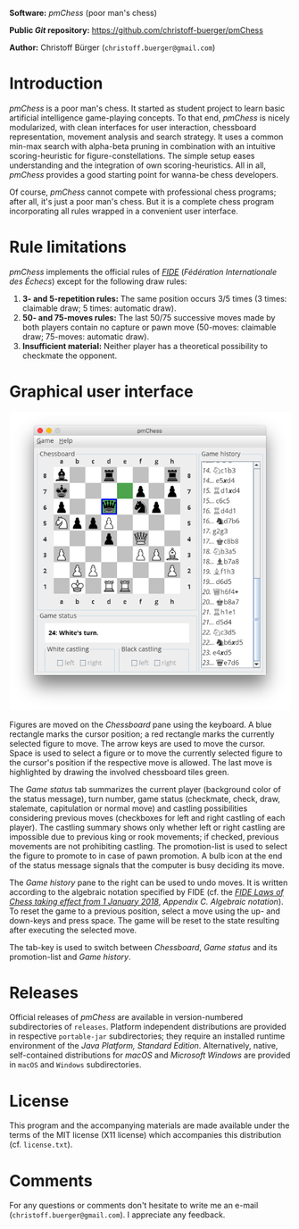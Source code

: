 **Software:** _pmChess_ (poor man's chess)

**Public _Git_ repository:** https://github.com/christoff-buerger/pmChess

**Author:** Christoff Bürger (`christoff.buerger@gmail.com`)

# Introduction

_pmChess_ is a poor man's chess. It started as student project to learn basic artificial intelligence game-playing concepts. To that end, _pmChess_ is nicely modularized, with clean interfaces for user interaction, chessboard representation, movement analysis and search strategy. It uses a common min-max search with alpha-beta pruning in combination with an intuitive scoring-heuristic for figure-constellations. The simple setup eases understanding and the integration of own scoring-heuristics. All in all, _pmChess_ provides a good starting point for wanna-be chess developers.

Of course, _pmChess_ cannot compete with professional chess programs; after all, it's just a poor man's chess. But it is a complete chess program incorporating all rules wrapped in a convenient user interface.

# Rule limitations

_pmChess_ implements the official rules of [_FIDE_](https://www.fide.com/) (_Fédération Internationale des Échecs_) except for the following draw rules:
 1. **3- and 5-repetition rules:** The same position occurs 3/5 times (3 times: claimable draw; 5 times: automatic draw).
 2. **50- and 75-moves rules:** The last 50/75 successive moves made by both players contain no capture or pawn move (50-moves: claimable draw; 75-moves: automatic draw).
 3. **Insufficient material:** Neither player has a theoretical possibility to checkmate the opponent.

# Graphical user interface

![pmChess screenshot](releases/version-2.0.0/screenshot.png)

Figures are moved on the _Chessboard_ pane using the keyboard. A blue rectangle marks the cursor position; a red rectangle marks the currently selected figure to move. The arrow keys are used to move the cursor. Space is used to select a figure or to move the currently selected figure to the cursor's position if the respective move is allowed. The last move is highlighted by drawing the involved chessboard tiles green.

The _Game status_ tab summarizes the current player (background color of the status message), turn number, game status (checkmate, check, draw, stalemate, capitulation or normal move) and castling possibilities considering previous moves (checkboxes for left and right castling of each player). The castling summary shows only whether left or right castling are impossible due to previous king or rook movements; if checked, previous movements are not prohibiting castling. The promotion-list is used to select the figure to promote to in case of pawn promotion. A bulb icon at the end of the status message signals that the computer is busy deciding its move.

The _Game history_ pane to the right can be used to undo moves. It is written according to the algebraic notation specified by FIDE (cf. the [_FIDE Laws of Chess taking effect from 1 January 2018_](https://handbook.fide.com/chapter/E012018), _Appendix C. Algebraic notation_). To reset the game to a previous position, select a move using the up- and down-keys and press space. The game will be reset to the state resulting after executing the selected move.

The tab-key is used to switch between _Chessboard_, _Game status_ and its promotion-list and _Game history_.

# Releases

Official releases of _pmChess_ are available in version-numbered subdirectories of `releases`. Platform independent distributions are provided in respective `portable-jar` subdirectories; they require an installed runtime environment of the _Java Platform, Standard Edition_. Alternatively, native, self-contained distributions for _macOS_ and _Microsoft Windows_ are provided in `macOS` and `Windows` subdirectories.

# License

This program and the accompanying materials are made available under the terms of the MIT license (X11 license) which accompanies this distribution (cf. `license.txt`).

# Comments

For any questions or comments don't hesitate to write me an e-mail (`christoff.buerger@gmail.com`). I appreciate any feedback.
